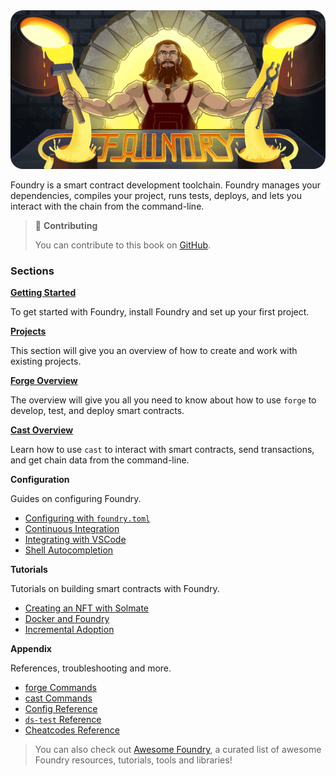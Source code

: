<img src="images/foundry-banner.png" style="border-radius: 20px">

Foundry is a smart contract development toolchain. Foundry manages your dependencies, compiles your project, runs tests, deploys, and lets you interact with the chain from the command-line.

> 📖 **Contributing**
>
> You can contribute to this book on [GitHub](https://github.com/onbjerg/foundry-book).

### Sections

**[Getting Started](getting-started/installation.md)**

To get started with Foundry, install Foundry and set up your first project.

**[Projects](projects/creating-a-new-project.md)**

This section will give you an overview of how to create and work with existing projects.

**[Forge Overview](forge)**

The overview will give you all you need to know about how to use `forge` to develop, test, and deploy smart contracts.

**[Cast Overview](cast)**

Learn how to use `cast` to interact with smart contracts, send transactions, and get chain data from the command-line.

**Configuration**

Guides on configuring Foundry.

- [Configuring with `foundry.toml`](./config/)
- [Continuous Integration](./config/continous-integration.md)
- [Integrating with VSCode](./config/vscode.md)
- [Shell Autocompletion](./config/shell-autocompletion.md)

**Tutorials**

Tutorials on building smart contracts with Foundry.

- [Creating an NFT with Solmate](./tutorials/solmate-nft.md)
- [Docker and Foundry](./tutorials/foundry-docker.md)
- [Incremental Adoption]()

**Appendix**

References, troubleshooting and more.

- [forge Commands](./reference/forge/)
- [cast Commands](./reference/cast/)
- [Config Reference](./reference/config.md)
- [`ds-test` Reference](./reference/ds-test.md)
- [Cheatcodes Reference](./cheatcodes/)

> You can also check out [Awesome Foundry](https://github.com/crisgarner/awesome-foundry), a curated list of awesome Foundry resources, tutorials, tools and libraries!
